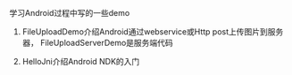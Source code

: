学习Android过程中写的一些demo


1. FileUploadDemo介绍Android通过webservice或Http post上传图片到服务器， FileUploadServerDemo是服务端代码


2. HelloJni介绍Android NDK的入门



